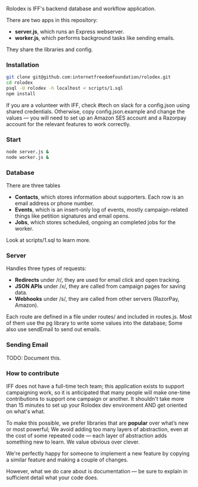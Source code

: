 Rolodex is IFF's backend database and workflow application.

There are two apps in this repository:
- **server.js**, which runs an Express webserver. 
- **worker.js**, which performs background tasks like sending emails.

They share the libraries and config.

### Installation

```sh
git clone git@github.com:internetfreedomfoundation/rolodex.git
cd rolodex
psql -U rolodex -h localhost < scripts/1.sql
npm install
```

If you are a volunteer with IFF, check #tech on slack for a config.json using shared credentials. Otherwise, copy config.json.example and change the values — you will need to set up an Amazon SES account and a Razorpay account for the relevant features to work correctly.

### Start

```sh
node server.js &
node worker.js &
```

### Database

There are three tables

- **Contacts**, which stores information about supporters. Each row is an email address or phone number.
- **Events**, which is an insert-only log of events, mostly campaign-related things like petition signatures and email opens.
- **Jobs**, which stores scheduled, ongoing an completed jobs for the worker.

Look at scripts/1.sql to learn more.

### Server

Handles three types of requests:
- **Redirects** under /r/, they are used for email click and open tracking.
- **JSON APIs** under /x/, they are called from campaign pages for saving data.
- **Webhooks**  under /s/, they are called from other servers (RazorPay, Amazon).

Each route are defined in a file under routes/ and included in routes.js. Most of them use the pg library to write some values into the database; Some also use sendEmail to send out emails.

### Sending Email

TODO: Document this.

### How to contribute

IFF does not have a full-time tech team; this application exists to support campaigning work, so it is anticipated that many people will make one-time contributions to support one campaign or another. It shouldn't take more than 15 minutes to set up your Rolodex dev environment AND get oriented on what's what.

To make this possible, we prefer libraries that are **popular** over what’s new or most powerful; We avoid adding too many layers of abstraction, even at the cost of some repeated code — each layer of abstraction adds something new to learn. We value obvious over clever.

We're perfectly happy for someone to implement a new feature by copying a similar feature and making a couple of changes.

However, what we do care about is documentation — be sure to explain in sufficient detail what your code does.
